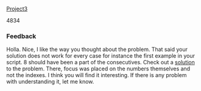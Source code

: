 [Project3](https://repl.it/@Zaayzay/Project3)

4834

### Feedback 
Holla. Nice, I like the way you thought about the problem. That said your solution does not work for every case for instance the first example in your script. 8 should have been a part of the consecutives. Check out a [solution](https://repl.it/@FortuneAdekogbe/DecemberChallenge3) to the problem. There, focus was placed on the numbers themselves and not the indexes. I think you will find it interesting. If there is any problem with understanding it, let me know.
